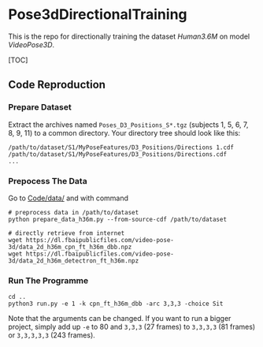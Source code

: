 # Pose3dDirectionalTraining

This is the repo for directionally training the dataset *Human3.6M* on model *VideoPose3D*.

[TOC]

## Code Reproduction

### Prepare Dataset

Extract the archives named `Poses_D3_Positions_S*.tgz` (subjects 1, 5, 6, 7, 8, 9, 11) to a common directory. Your directory tree should look like this:

```
/path/to/dataset/S1/MyPoseFeatures/D3_Positions/Directions 1.cdf
/path/to/dataset/S1/MyPoseFeatures/D3_Positions/Directions.cdf
...
```

### Prepocess The Data

Go to [Code/data/](./Code/data/) and with command 

```shell
# preprocess data in /path/to/dataset
python prepare_data_h36m.py --from-source-cdf /path/to/dataset

# directly retrieve from internet
wget https://dl.fbaipublicfiles.com/video-pose-3d/data_2d_h36m_cpn_ft_h36m_dbb.npz
wget https://dl.fbaipublicfiles.com/video-pose-3d/data_2d_h36m_detectron_ft_h36m.npz
```

### Run The Programme

```shell
cd ..
python3 run.py -e 1 -k cpn_ft_h36m_dbb -arc 3,3,3 -choice Sit
```

Note that the arguments can be changed. If you want to run a bigger project, simply add up `-e` to 80 and `3,3,3` (27 frames) to `3,3,3,3` (81 frames) or `3,3,3,3,3` (243 frames).

